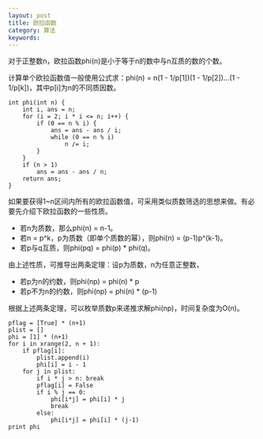 ```yaml
---
layout: post
title: 欧拉函数
category: 算法
keywords:
---
```


对于正整数n，欧拉函数phi(n)是小于等于n的数中与n互质的数的个数。

计算单个欧拉函数值一般使用公式求：phi(n) = n(1 - 1/p[1])(1 - 1/p[2])...(1 - 1/p[k])，其中p[i]为n的不同质因数。

```
int phi(int n) {
    int i, ans = n;
    for (i = 2; i * i <= n; i++) {
        if (0 == n % i) {
            ans = ans - ans / i;
            while (0 == n % i)
                n /= i;
        }
    }
    if (n > 1)
        ans = ans - ans / n;
    return ans;
}
```

如果要获得1~n区间内所有的欧拉函数值，可采用类似质数筛选的思想来做。有必要先介绍下欧拉函数的一些性质。

- 若n为质数，那么phi(n) = n-1。
- 若n = p^k，p为质数（即单个质数的幂），则phi(n) = (p-1)p^(k-1)。
- 若p与q互质，则phi(pq) = phi(p) * phi(q)。

由上述性质，可推导出两条定理：设p为质数，n为任意正整数，

- 若p为n的约数，则phi(np) = phi(n) * p
- 若p不为n的约数，则phi(np) = phi(n) * (p-1)

根据上述两条定理，可以枚举质数p来递推求解phi(np)，时间复杂度为O(n)。

```
pflag = [True] * (n+1)
plist = []
phi = [1] * (n+1)
for i in xrange(2, n + 1):
    if pflag[i]:
        plist.append(i)
        phi[i] = i - 1
    for j in plist:
        if i * j > n: break
        pflag[i] = False
        if i % j == 0:
            phi[i*j] = phi[i] * j
            break
        else:
            phi[i*j] = phi[i] * (j-1)
print phi
```

